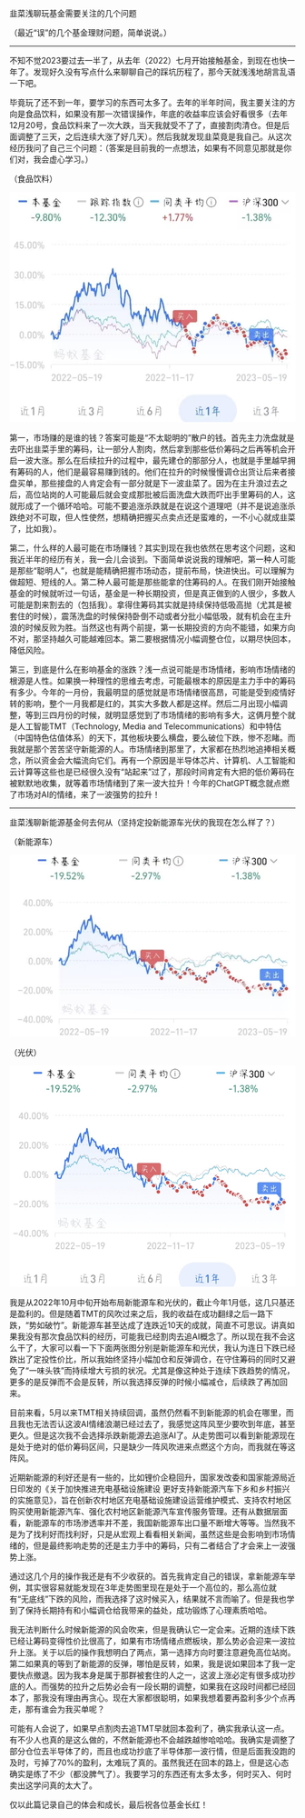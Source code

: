 韭菜浅聊玩基金需要关注的几个问题

（最近“误”的几个基金理财问题，简单说说。）

----

不知不觉2023要过去一半了，从去年（2022）七月开始接触基金，到现在也快一年了。发现好久没有写点什么来聊聊自己的踩坑历程了，那今天就浅浅地胡言乱语一下吧。

毕竟玩了还不到一年，要学习的东西可太多了。去年的半年时间，我主要关注的方向是食品饮料，如果没有那一次错误操作，年底的收益率应该会好看很多（去年12月20号，食品饮料来了一次大跌，当天我就受不了了，直接割肉清仓。但是后面调整了三天，之后连续大涨了好几天）。然后我就发现韭菜竟是我自己。从这次经历我问了自己三个问题：（答案是目前我的一点想法，如果有不同意见那就是你们对，我会虚心学习。）

（食品饮料）

![image-20230522203615730](https://raw.githubusercontent.com/SAH01/wordpress-img/master/imgs/image-20230522203615730.png)

第一，市场赚的是谁的钱？答案可能是“不太聪明的”散户的钱。首先主力洗盘就是去吓出韭菜手里的筹码，让一部分人割肉，然后拿到那些低价筹码之后再等机会开启一波大涨。那么在后续拉升的过程中，最先建仓的那部分人，也就是手里越早拥有筹码的人，他们是最容易赚到钱的。他们在拉升的时候慢慢调仓出货让后来者接盘买单，那些接盘的人肯定会有一部分就是下一波韭菜了。因为在主升浪过去之后，高位站岗的人可能最后就会变成那批被后面洗盘大跌而吓出手里筹码的人，这就形成了一个循环哈哈。可能不要追涨杀跌就是在说这个道理吧（并不是说追涨杀跌绝对不可取，但人性使然，想精确把握买点卖点还是蛮难的，一不小心就成韭菜了，比如我）。

第二，什么样的人最可能在市场赚钱？其实到现在我也依然在思考这个问题，这和我近半年的经历有关，我一会儿会谈到。下面简单说说我的理解吧，第一种人可能是那些“聪明人”，也就是能精确把握市场动态，提前布局，快进快出。可以理解为做超短、短线的人。第二种人最可能是那些能拿的住筹码的人。在我们刚开始接触基金的时候就听过一句话，基金是一种长期投资，但是真正做到的人很少，多数人可能是割来割去的（包括我）。拿得住筹码其实就是持续保持低吸高抛（尤其是被套住的时候），震荡洗盘的时候保持卧倒不动或者分批小幅低吸，就有机会在主升浪的时候反败为胜。当然这也有两个前提，第一长期投资的方向不能错，如果方向不对，那坚持越久可能越难回本。第二要根据情况小幅调整仓位，以期尽快回本，降低风险。

第三，到底是什么在影响基金的涨跌？浅一点说可能是市场情绪，影响市场情绪的根源是人性。如果换一种理性的思维去考虑，可能最根本的原因是主力手中的筹码有多少。今年的一月份，我最明显的感觉就是市场情绪很高昂，可能是受到疫情好转的影响，整个一月我都是红的，其实大多数人都是这样。然后二月出现小幅调整，等到三四月份的时候，就明显感觉到了市场情绪的影响有多大，这俩月整个就是人工智能TMT（Technology, Media and Telecommunications）和中特估（中国特色估值体系）的天下，其他板块要么横盘，要么破位下跌，惨不忍睹。而我就是那个苦苦坚守新能源的人。市场情绪到那里了，大家都在热烈地追捧相关概念，所以资金会大幅流向它们。再有一个原因是半导体芯片、计算机、人工智能和云计算等这些也是已经很久没有“站起来”过了，那段时间肯定有大把的低价筹码在被默默地收集，就等着市场情绪到了来一波大拉升！今年的ChatGPT概念就点燃了市场对AI的情绪，来了一波强势的拉升！

---

韭菜浅聊新能源基金何去何从（坚持定投新能源车光伏的我现在怎么样了？）

（新能源车）

![image-20230522203704997](https://raw.githubusercontent.com/SAH01/wordpress-img/master/imgs/image-20230522203704997.png)

（光伏）

![image-20230522203834629](https://raw.githubusercontent.com/SAH01/wordpress-img/master/imgs/image-20230522203834629.png)

我是从2022年10月中旬开始布局新能源车和光伏的，截止今年1月低，这几只基还是盈利的。但是随着TMT的风吹过来之后，我的收益在成功翻绿之后一路下跌，“势如破竹”。新能源车甚至达成了连跌近10天的成就，简直不可思议。讲真如果我没有那次食品饮料的经历，可能我已经割肉去追AI概念了。所以现在我不会这么干了，大家可以看一下下面两张图分别是新能源车和光伏，我认为连日下跌已经跌出了定投性价比，所以我始终坚持小幅加仓和反弹调仓，在守住筹码的同时又避免了“一味头铁”而持续增大亏损的状况。尤其是像这种处于连续下跌趋势的情况，更多的是反弹而不会是反转，所以我选择反弹的时候小幅减仓，后续跌了再加回来。

目前来看，5月以来TMT相关持续回调，虽然仍然看不到新能源的机会在哪里，而且我也无法否认这波AI情绪浪潮已经过去了，我感觉这阵风至少要吹到年底，甚至更久。但是这次我不会选择杀跌新能源去追涨AI了。从走势图可以看到新能源现在是处于绝对的低价筹码区间，只是缺少一阵风吹进来点燃这个方向，而我就在等这阵风。

近期新能源的利好还是有一些的，比如锂价企稳回升，国家发改委和国家能源局近日印发的《关于加快推进充电基础设施建设 更好支持新能源汽车下乡和乡村振兴的实施意见》，旨在创新农村地区充电基础设施建设运营维护模式、支持农村地区购买使用新能源汽车、强化农村地区新能源汽车宣传服务管理。还有从数据层面看，新能源车的市场渗透率并不差，我国新能源车出口量不断增大等等。当然我不是为了找利好而找利好，只是从宏观上看看相关新闻，虽然这些是会影响到市场情绪的，但是最终影响走势的还是主力手中的筹码，只有二者结合了才会来上一波强势上涨。

通过这几个月的操作我还是有不少收获的。首先我肯定自己的错误，拿新能源车举例，其实很容易就能发现在3年走势图里现在是处于一个高位的，那么高位就有“无底线”下跌的风险，而我选择了这时候买入，结果就不言而喻了。但是我也学到了保持长期持有和小幅调仓给我带来的益处，成功锻炼了心理素质哈哈。

我无法判断什么时候新能源的风会吹来，但是我确认它一定会来。近期的连续下跌已经让筹码变得性价比很高了，如果有市场情绪点燃板块，那么势必会迎来一波拉升上涨。关于以后的操作我想明白了两点，第一选择方向时要注意避免高位站岗。第二如果真的等到了新能源的反弹，哪怕是反转，如果，我是说如果回本了我一定要快点撤退。因为我本身是属于那群被套住的人之一，这波上涨必定有很多成功抄底的人。而强势的拉升之后势必会有一段长期的调整，如果我在这段时间都已经回本了，那我没有理由再贪心。现在大家都很聪明，如果我想着要再盈利多少个点再走，那有谁会为我买单呢？

可能有人会说了，如果早点割肉去追TMT早就回本盈利了，确实我承认这一点。有不少人也真的是这么做的，不然新能源也不会越跌越惨哈哈哈。我确实是调整了部分仓位去半导体了的，而且也成功抄底了半导体那一波行情，但是后面我没跑的及时，亏掉了70%的盈利，太难玩了真的。虽然我还在回本的路上，但是这心态确实是练了不少（都没脾气了）。我要学习的东西还有太多太多，何时买入、何时卖出这学问真的太大了。

仅以此篇记录自己的体会和成长，最后祝各位基金长红！

